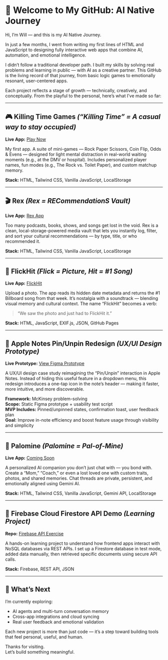 # 👋 Welcome to My GitHub: AI Native Journey

Hi, I’m Will — and this is my AI Native Journey.

In just a few months, I went from writing my first lines of HTML and JavaScript to designing fully interactive web apps that combine AI, automation, and emotional intelligence.

I didn’t follow a traditional developer path. I built my skills by solving real problems and learning in public — with AI as a creative partner. This GitHub is the living record of that journey, from basic logic games to emotionally resonant, user-centered apps.

Each project reflects a stage of growth — technically, creatively, and conceptually. From the playful to the personal, here’s what I’ve made so far:

---

## 🎮 Killing Time Games _(“Killing Time” = A casual way to stay occupied)_

**Live App:** [Play Now](https://willco8.github.io/AI_Native_Journey/KillingTimeGames/)

My first app.  A suite of mini-games — Rock Paper Scissors, Coin Flip, Odds & Evens — designed for light mental distraction in real-world waiting moments (e.g., at the DMV or hospital). Includes personalized player names, fun modes (e.g., The Rock vs. Toilet Paper), and custom matchup memory.

**Stack:** HTML, Tailwind CSS, Vanilla JavaScript, LocalStorage

---

## 🎬 Rex _(Rex = RECommendationS Vault)_

**Live App:** [Rex App](https://willco8.github.io/rex-app/)

Too many podcasts, books, shows, and songs get lost in the void. Rex is a clean, local-storage-powered media vault that lets you instantly log, filter, and sort your cultural recommendations — by type, title, or who recommended it.

**Stack:** HTML, Tailwind CSS, Vanilla JavaScript, LocalStorage

---

## 📸 FlickHit _(Flick = Picture, Hit = #1 Song)_

**Live App:** [FlickHit](https://willco8.github.io/AI_Native_Journey/FlickHit/)

Upload a photo. The app reads its hidden date metadata and returns the #1 Billboard song from that week. It’s nostalgia with a soundtrack — blending visual memory and cultural context. The name “FlickHit” becomes a verb:  
> “We saw the photo and just had to FlickHit it.”

**Stack:** HTML, JavaScript, EXIF.js, JSON, GitHub Pages

---

## 📌 Apple Notes Pin/Unpin Redesign _(UX/UI Design Prototype)_

**Live Prototype:** [View Figma Prototype](https://www.figma.com/make/WwxkA9J5atwMjfCTjaYoi2/Apple-Notes-Pin-Unpin-Redesign?node-id=0-1&p=f&t=Brabhwa47nAekSQU-0&fullscreen=1)

A UX/UI design case study reimagining the “Pin/Unpin” interaction in Apple Notes. Instead of hiding this useful feature in a dropdown menu, this redesign introduces a one-tap icon in the note’s header — making it faster, more intuitive, and more discoverable.

**Framework:** McKinsey problem-solving  
**Scope:** Static Figma prototype + usability test script  
**MVP Includes:** Pinned/unpinned states, confirmation toast, user feedback plan  
**Goal:** Improve in-note efficiency and boost feature usage through visibility and simplicity

---

## 🤖 Palomine _(Palomine = Pal-of-Mine)_

**Live App:** [Coming Soon](https://willco8.github.io/AI_Native_Journey/Palomine/)

A personalized AI companion you don’t just chat with — you bond with. Create a “Mom,” “Coach,” or even a lost loved one with custom traits, photos, and shared memories. Chat threads are private, persistent, and emotionally aligned using Gemini AI.

**Stack:** HTML, Tailwind CSS, Vanilla JavaScript, Gemini API, LocalStorage

---

## 🧪 Firebase Cloud Firestore API Demo _(Learning Project)_

**Repo:** [Firebase API Exercise](https://github.com/willco8/firebase-firestore-api-exercise)

A hands-on learning project to understand how frontend apps interact with NoSQL databases via REST APIs. I set up a Firestore database in test mode, added data manually, then retrieved specific documents using secure API calls.

**Stack:** Firebase, REST API, JSON

---

## 🧠 What’s Next

I’m currently exploring:

- AI agents and multi-turn conversation memory  
- Cross-app integrations and cloud syncing  
- Real user feedback and emotional validation

Each new project is more than just code — it’s a step toward building tools that feel personal, useful, and human.

Thanks for visiting.  
Let’s build something meaningful.
